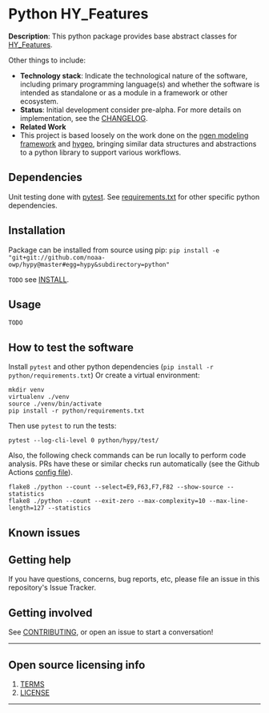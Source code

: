 # Python HY_Features

**Description**:  This python package provides base abstract classes for [HY_Features](https://docs.opengeospatial.org/is/14-111r6/14-111r6.html).

Other things to include:

  - **Technology stack**: Indicate the technological nature of the software, including primary programming language(s) and whether the software is intended as standalone or as a module in a framework or other ecosystem.
  - **Status**:  Initial development consider pre-alpha. For more details on implementation, see the [CHANGELOG](CHANGELOG.md).
  - **Related Work**
  - This project is based loosely on the work done on the [ngen modeling framework](https://github.com/noaa-owp/ngen) and [hygeo](https://github.com/dblodgett-usgs/hygeo), bringing similar data structures and abstractions to a python library to support various workflows.


## Dependencies
Unit testing done with [pytest](https://github.com/pytest-dev/pytest).  See [requirements.txt](requirements.txt) for other specific python dependencies.

## Installation
Package can be installed from source using pip:
`pip install -e "git+git://github.com/noaa-owp/hypy@master#egg=hypy&subdirectory=python"`

`TODO` see [INSTALL](INSTALL.md).

## Usage

`TODO`

## How to test the software

Install `pytest` and other python dependencies (`pip install -r python/requirements.txt`)
Or create a virtual environment:
```
mkdir venv
virtualenv ./venv
source ./venv/bin/activate
pip install -r python/requirements.txt
```
Then use `pytest` to run the tests:

`pytest --log-cli-level 0 python/hypy/test/`

Also, the following check commands can be run locally to perform code analysis.  PRs have these or similar checks run automatically (see the Github Actions [config file](.github/workflows/python-package.yml)).

```
flake8 ./python --count --select=E9,F63,F7,F82 --show-source --statistics
flake8 ./python --count --exit-zero --max-complexity=10 --max-line-length=127 --statistics
```

## Known issues


## Getting help

If you have questions, concerns, bug reports, etc, please file an issue in this repository's Issue Tracker.

## Getting involved

See [CONTRIBUTING](CONTRIBUTING.md), or open an issue to start a conversation!


----

## Open source licensing info
1. [TERMS](TERMS.md)
2. [LICENSE](LICENSE)


----
